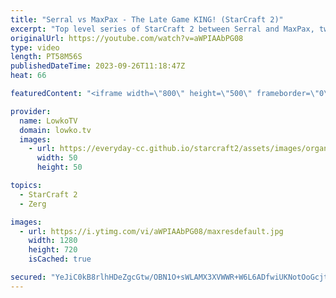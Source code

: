 ```yaml
---
title: "Serral vs MaxPax - The Late Game KING! (StarCraft 2)"
excerpt: "Top level series of StarCraft 2 between Serral and MaxPax, two of the very best players in the game currently. Game one of this best-of-5 goes the distance. Which of these two European progamers in SC2 is the late game King? Support my work: https://patreon.com/lowkotv Lowko Merch: https://lowko.shop"
originalUrl: https://youtube.com/watch?v=aWPIAAbPG08
type: video
length: PT58M56S
publishedDateTime: 2023-09-26T11:18:47Z
heat: 66

featuredContent: "<iframe width=\"800\" height=\"500\" frameborder=\"0\" src=\"https://www.youtube.com/embed/aWPIAAbPG08\" allow=\"accelerometer; autoplay; encrypted-media; gyroscope; picture-in-picture\" allowfullscreen></iframe>"

provider:
  name: LowkoTV
  domain: lowko.tv
  images:
    - url: https://everyday-cc.github.io/starcraft2/assets/images/organizations/lowko.tv-50x50.jpg
      width: 50
      height: 50

topics:
  - StarCraft 2
  - Zerg

images:
  - url: https://i.ytimg.com/vi/aWPIAAbPG08/maxresdefault.jpg
    width: 1280
    height: 720
    isCached: true

secured: "YeJiC0kB8rlhHDeZgcGtw/OBN1O+sWLAMX3XVWWR+W6L6ADfwiUKNotOoGcjtM2dEkiXn/XDujHaiK/F5ch4hzuga3Cot2kJ3duheKP1xRomd/6E4LpP9ndiWPJ31WNFUvH/Ax3tBYJQd+vFMbjeitFIdrdGJCbGpRrRuBRRH1bbyjiZ8vEZgokMNIJFc+JBk83D+yqdqYunO0HP+jg1zHxAa83lMKB8jUUt5emDb3Nevhs+C/9D/Oq5WKdDa59vxWEcIfIduPUYBZQ3SCt6o53htteJ1cW4MwhpST3nl5h5Pf3dLS14fEgPsBrBBpnpRiG56amiDRABcBsebwQsXzT2jbuNO0naTH8Vrx3VsJ9UsDBYfM5hmwRbe3Un146aWAd94kf+hrOUa3vPwXIQGzfimTLpW5aceMwFWHZ/zzSB7U2dXJtqRQ3rAT3lYQFF;x0jEeoV2yOzjkl7n9hMexg=="
---
```


